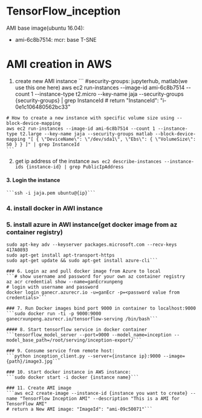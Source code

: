 # TensorFlow_inception
AMI base image(ubuntu 16.04): 
* ami-6c8b7514: mcr: base T-SNE

# AMI creation in AWS
  1. create new AMI instance
    ```
    #security-groups: jupyterhub, matlab(we use this one here)
    aws ec2 run-instances --image-id ami-6c8b7514 --count 1 --instance-type t2.micro --key-name jaja --security-groups {security-groups} | grep InstanceId
    # return "InstanceId": "i-0e1c106480562bc33"

    # How to create a new instance with specific volume size using --block-device-mapping
    aws ec2 run-instances --image-id ami-6c8b7514 --count 1 --instance-type t2.large --key-name jaja --security-groups matlab --block-device-mapping "[ { \"DeviceName\": \"/dev/sda1\", \"Ebs\": { \"VolumeSize\": 50 } } ]" | grep InstanceId
    ```

  2. get ip address of the instance
    ```aws ec2 describe-instances --instance-ids {instance-id} | grep PublicIpAddress```

#### 3. Login the instance 
    ```ssh -i jaja.pem ubuntu@{ip}```

### 4. install docker in AWI instance

### 5. install azure in AWI instance(get docker image from az container registry)
```echo "deb [arch=amd64] https://packages.microsoft.com/repos/azure-cli/ wheezy main" | sudo tee /etc/apt/sources.list.d/azure-cli.list
sudo apt-key adv --keyserver packages.microsoft.com --recv-keys 417A0893
sudo apt-get install apt-transport-https
sudo apt-get update && sudo apt-get install azure-cli```

### 6. Login az and pull docker image from Azure to local
```# show username and password for your own az container registry
az acr credential show --name=ganEcrxunpeng
# login with username and password
docker login ganecr.azurecr.io -u=ganEcr -p=<password value from credentials>```

### 7. Run Docker images bind port 9000 in container to localhost:9000
```sudo docker run -ti -p 9000:9000 ganecrxunpeng.azurecr.io/tensorflow-serving /bin/bash```

#### 8. Start tensorflow service in docker container
```tensorflow_model_server --port=9000 --model_name=inception --model_base_path=/root/serving/inception-export/```

### 9. Consume service from remote host:
```python inception_client.py --server={instance ip}:9000 --image={path}/image3.jpg```

### 10. start docker instance in AWS instance:
```sudo docker start -i docker {instance name}```

### 11. Create AMI image 
```aws ec2 create-image --instance-id {instance you want to create} --name "TensorFlow Inception AMI" --description "This is a AMI for TensorFlow AMI"
# return a New AMI image: "ImageId": "ami-09c50071"```
